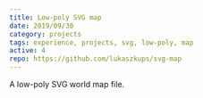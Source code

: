 ```yaml
---
title: Low-poly SVG map
date: 2019/09/30
category: projects
tags: experience, projects, svg, low-poly, map
active: 4
repo: https://github.com/lukaszkups/svg-map
---
```


A low-poly SVG world map file.
